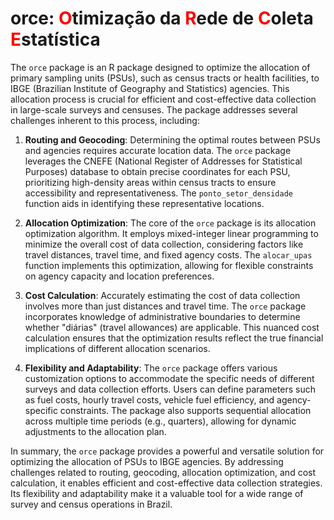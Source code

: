 # orce:  <span style="color:red">O</span>timização da <span style="color:red">R</span>ede de <span style="color:red">C</span>oleta <span style="color:red">E</span>statística

The `orce` package is an R package designed to optimize the allocation of primary sampling units (PSUs), such as census tracts or health facilities, to IBGE (Brazilian Institute of Geography and Statistics) agencies. This allocation process is crucial for efficient and cost-effective data collection in large-scale surveys and censuses. The package addresses several challenges inherent to this process, including:

1. **Routing and Geocoding**: Determining the optimal routes between PSUs and agencies requires accurate location data. The `orce` package leverages the CNEFE (National Register of Addresses for Statistical Purposes) database to obtain precise coordinates for each PSU, prioritizing high-density areas within census tracts to ensure accessibility and representativeness. The `ponto_setor_densidade` function aids in identifying these representative locations.

2. **Allocation Optimization**: The core of the `orce` package is its allocation optimization algorithm. It employs mixed-integer linear programming to minimize the overall cost of data collection, considering factors like travel distances, travel time, and fixed agency costs. The `alocar_upas` function implements this optimization, allowing for flexible constraints on agency capacity and location preferences.

3. **Cost Calculation**: Accurately estimating the cost of data collection involves more than just distances and travel time. The `orce` package incorporates knowledge of administrative boundaries to determine whether "diárias" (travel allowances) are applicable. This nuanced cost calculation ensures that the optimization results reflect the true financial implications of different allocation scenarios.

4. **Flexibility and Adaptability**: The `orce` package offers various customization options to accommodate the specific needs of different surveys and data collection efforts. Users can define parameters such as fuel costs, hourly travel costs, vehicle fuel efficiency, and agency-specific constraints. The package also supports sequential allocation across multiple time periods (e.g., quarters), allowing for dynamic adjustments to the allocation plan.

In summary, the `orce` package provides a powerful and versatile solution for optimizing the allocation of PSUs to IBGE agencies. By addressing challenges related to routing, geocoding, allocation optimization, and cost calculation, it enables efficient and cost-effective data collection strategies. Its flexibility and adaptability make it a valuable tool for a wide range of survey and census operations in Brazil. 
